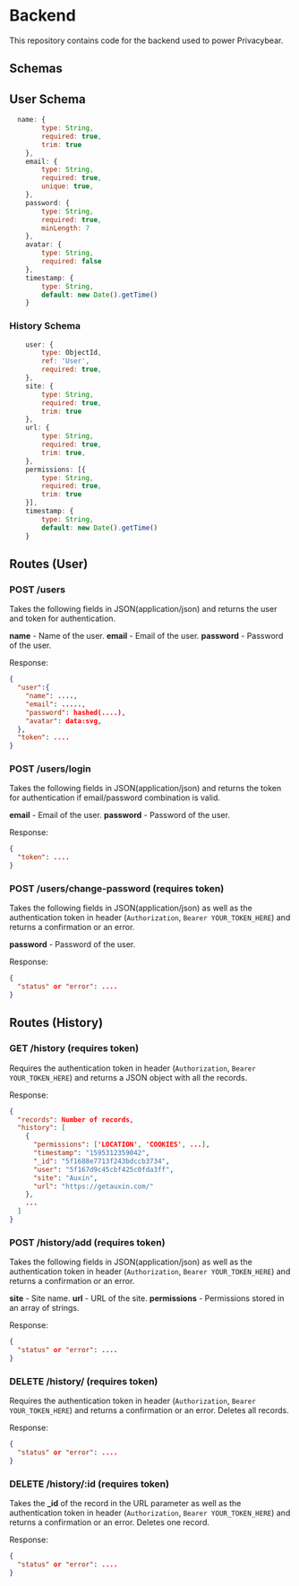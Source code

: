 # Backend

This repository contains code for the backend used to power Privacybear.

## Schemas

## User Schema
```js
  name: {
        type: String,
        required: true,
        trim: true
    },
    email: {
        type: String,
        required: true,
        unique: true,
    },
    password: {
        type: String,
        required: true,
        minLength: 7
    },
    avatar: {
        type: String,
        required: false
    },
    timestamp: {
        type: String,
        default: new Date().getTime()
    }
```

### History Schema
```js
    user: {
        type: ObjectId,
        ref: 'User',
        required: true,
    },
    site: {
        type: String,
        required: true,
        trim: true
    },
    url: {
        type: String,
        required: true,
        trim: true,
    },
    permissions: [{
        type: String,
        required: true,
        trim: true
    }],
    timestamp: {
        type: String,
        default: new Date().getTime()
    }
```

## Routes (User)

### POST /users
Takes the following fields in JSON(application/json) and returns the user and token for authentication.

**name** - Name of the user.
**email** - Email of the user.
**password** - Password of the user.

Response:
```json
{
  "user":{
    "name": ....,
    "email": .....,
    "password": hashed(....),
    "avatar": data:svg,
  },
  "token": ....
}
```

### POST /users/login

Takes the following fields in JSON(application/json) and returns the token for authentication if email/password combination is valid.

**email** - Email of the user.
**password** - Password of the user.

Response:
```json
{
  "token": ....
}
```

### POST /users/change-password (requires token)

Takes the following fields in JSON(application/json) as well as the authentication token in header (``Authorization``, ``Bearer YOUR_TOKEN_HERE``) and returns a confirmation or an error.

**password** - Password of the user.

Response:
```json
{
  "status" or "error": ....
}
```

## Routes (History)

### GET /history (requires token)

Requires the authentication token in header (``Authorization``, ``Bearer YOUR_TOKEN_HERE``) and returns a JSON object with all the records.

Response:
```json
{
  "records": Number of records,
  "history": [
    {
      "permissions": ['LOCATION', 'COOKIES', ...],
      "timestamp": "1595312359042",
      "_id": "5f1688e7713f243bdccb3734",
      "user": "5f167d9c45cbf425c0fda3ff",
      "site": "Auxin",
      "url": "https://getauxin.com/"
    },
    ...
  ]
}
```

### POST /history/add (requires token)

Takes the following fields in JSON(application/json) as well as the authentication token in header (``Authorization``, ``Bearer YOUR_TOKEN_HERE``) and returns a confirmation or an error.

**site** - Site name.
**url** - URL of the site.
**permissions** - Permissions stored in an array of strings.

Response:
```json
{
  "status" or "error": ....
}
```

### DELETE /history/ (requires token)

Requires the authentication token in header (``Authorization``, ``Bearer YOUR_TOKEN_HERE``) and returns a confirmation or an error. Deletes all records.

Response:
```json
{
  "status" or "error": ....
}
```

### DELETE /history/:id (requires token)

Takes the **_id** of the record in the URL parameter as well as the authentication token in header (``Authorization``, ``Bearer YOUR_TOKEN_HERE``) and returns a confirmation or an error. Deletes one record.

Response:
```json
{
  "status" or "error": ....
}
```